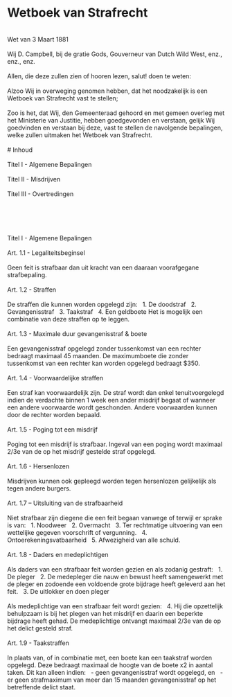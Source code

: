 # Wetboek van Strafrecht
<br>
Wet van 3 Maart 1881
<br></br>
Wij D. Campbell, bij de gratie Gods, Gouverneur van Dutch Wild West, enz., enz., enz.
<br></br>
Allen, die deze zullen zien of hooren lezen, salut! doen te weten:
<br></br>
Alzoo Wij in overweging genomen hebben, dat het noodzakelijk is een Wetboek van Strafrecht vast te stellen;
<br></br>
Zoo is het, dat Wij, den Gemeenteraad gehoord en met gemeen overleg met het Ministerie van Justitie, hebben goedgevonden en verstaan, gelijk Wij goedvinden en verstaan bij deze, vast te stellen de navolgende bepalingen, welke zullen uitmaken het Wetboek van Strafrecht.
<br></br>
# Inhoud
<br></br>
Titel I - Algemene Bepalingen
<br></br>
Titel II - Misdrijven
<br></br>
Titel III - Overtredingen
<br></br>
<br></br>
<br></br>
Titel I - Algemene Bepalingen
<br></br>
Art. 1.1 - Legaliteitsbeginsel
<br></br>
Geen feit is strafbaar dan uit kracht van een daaraan voorafgegane strafbepaling.
<br></br>
Art. 1.2 - Straffen
<br></br>
De straffen die kunnen worden opgelegd zijn:
&nbsp; 1. De doodstraf
&nbsp; 2. Gevangenisstraf
&nbsp; 3. Taakstraf
&nbsp; 4. Een geldboete
Het is mogelijk een combinatie van deze straffen op te leggen.
<br></br>
Art. 1.3 - Maximale duur gevangenisstraf & boete
<br></br>
Een gevangenisstraf opgelegd zonder tussenkomst van een rechter bedraagt maximaal 45 maanden. De maximumboete die zonder tussenkomst van een rechter kan worden opgelegd bedraagt $350.
<br></br>
Art. 1.4 - Voorwaardelijke straffen
<br></br>
Een straf kan voorwaardelijk zijn. De straf wordt dan enkel tenuitvoergelegd indien de verdachte binnen 1 week een ander misdrijf begaat of wanneer een andere voorwaarde wordt geschonden. Andere voorwaarden kunnen door de rechter worden bepaald.
<br></br>
Art. 1.5 - Poging tot een misdrijf
<br></br>
Poging tot een misdrijf is strafbaar. Ingeval van een poging wordt maximaal 2/3e van de op het misdrijf gestelde straf opgelegd.
<br></br>
Art. 1.6 - Hersenlozen
<br></br>
Misdrijven kunnen ook gepleegd worden tegen hersenlozen gelijkelijk als tegen andere burgers.
<br></br>
Art. 1.7 – Uitsluiting van de strafbaarheid
<br></br>
Niet strafbaar zijn diegene die een feit begaan vanwege of terwijl er sprake is van:
&nbsp; 1. Noodweer
&nbsp; 2. Overmacht
&nbsp; 3. Ter rechtmatige uitvoering van een wettelijke gegeven voorschrift of vergunning.
&nbsp; 4. Ontoerekeningsvatbaarheid
&nbsp; 5. Afwezigheid van alle schuld.
<br></br>
Art. 1.8 - Daders en medeplichtigen
<br></br>
Als daders van een strafbaar feit worden gezien en als zodanig gestraft:
&nbsp; 1. De pleger
&nbsp; 2. De medepleger die nauw en bewust heeft samengewerkt met de pleger en zodoende een voldoende grote bijdrage heeft geleverd aan het feit.
&nbsp; 3. De uitlokker en doen pleger
<br></br>
Als medeplichtige van een strafbaar feit wordt gezien:
&nbsp; 4. Hij die opzettelijk behulpzaam is bij het plegen van het misdrijf en daarin een beperkte bijdrage heeft gehad. De medeplichtige ontvangt maximaal 2/3e van de op het delict gesteld straf.
<br></br>
Art. 1.9 - Taakstraffen
<br></br>
In plaats van, of in combinatie met, een boete kan een taakstraf worden opgelegd. Deze bedraagt maximaal de hoogte van de boete x2 in aantal taken.
Dit kan alleen indien:
&nbsp; - geen gevangenisstraf wordt opgelegd, en
&nbsp; - er geen strafmaximum van meer dan 15 maanden gevangenisstraf op het betreffende delict staat.